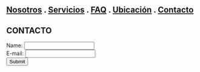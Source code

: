 
## [Nosotros](./nosotros.md) . [Servicios](./servicios.md) . [FAQ](FAQ.md) . [Ubicación](ubicacion.md) . [Contacto](./contacto.md)

## CONTACTO

<form action="https://formspree.io/f/mgedlkdo" method="post">
Name: <input type="text" name="name"><br>
E-mail: <input type="text" name="email"><br>
<input type="submit">
</form>
